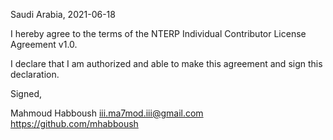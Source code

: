 Saudi Arabia, 2021-06-18

I hereby agree to the terms of the NTERP Individual Contributor License
Agreement v1.0.

I declare that I am authorized and able to make this agreement and sign this
declaration.

Signed,

Mahmoud Habboush iii.ma7mod.iii@gmail.com https://github.com/mhabboush
